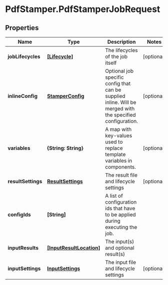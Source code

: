 # PdfStamper.PdfStamperJobRequest

## Properties
Name | Type | Description | Notes
------------ | ------------- | ------------- | -------------
**jobLifecycles** | [**[Lifecycle]**](Lifecycle.md) | The lifecycles of the job itself | [optional] 
**inlineConfig** | [**StamperConfig**](StamperConfig.md) | Optional job specific config that can be supplied inline. Will be merged with the specified configuration.  | [optional] 
**variables** | **{String: String}** | A map with key-values used to replace template variables in components. | [optional] 
**resultSettings** | [**ResultSettings**](ResultSettings.md) | The result file and lifecycle settings | [optional] 
**configIds** | **[String]** | A list of configuration ids that have to be applied during executing the job. | 
**inputResults** | [**[InputResultLocation]**](InputResultLocation.md) | The input(s) and optional result(s) | 
**inputSettings** | [**InputSettings**](InputSettings.md) | The input file and lifecycle settings | [optional] 


